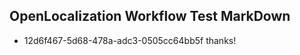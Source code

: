 ## OpenLocalization Workflow Test MarkDown
* 12d6f467-5d68-478a-adc3-0505cc64bb5f thanks!

<!--HONumber=Aug16_HO5-->


